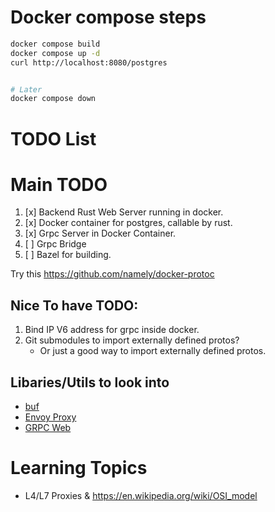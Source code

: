 # Docker compose steps

```bash
docker compose build
docker compose up -d
curl http://localhost:8080/postgres


# Later
docker compose down
```

# TODO List

# Main TODO

1. [x] Backend Rust Web Server running in docker.
2. [x] Docker container for postgres, callable by rust.
3. [x] Grpc Server in Docker Container.
4. [ ] Grpc Bridge
5. [ ] Bazel for building.

Try this https://github.com/namely/docker-protoc

## Nice To have TODO:

1. Bind IP V6 address for grpc inside docker.
2. Git submodules to import externally defined protos?
   * Or just a good way to import externally defined protos.

## Libaries/Utils to look into

* [buf](https://github.com/bufbuild/buf)
* [Envoy Proxy](https://www.envoyproxy.io/docs/envoy/latest/intro/what_is_envoy)
* [GRPC Web](https://grpc.io/docs/platforms/web/quickstart/)


# Learning Topics

* L4/L7 Proxies & https://en.wikipedia.org/wiki/OSI_model